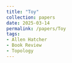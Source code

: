 ```yaml
---
title: "Toy"
collection: papers
date: 2025-03-14
permalink: /papers/Toy
tags:
- Allen Hatcher
- Book Review
- Topology
---
```

